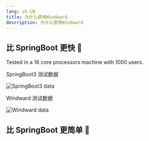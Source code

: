 ```yaml
---
lang: zh-CN
title: 为什么使用Windward
description: 为什么使用Windward
---
```


## 比 SpringBoot 更快 🚀

Tested in a 16 core processors machine with 1000 users.

SpringBoot3 测试数据

![SpringBoot3 data](/images/springboot3-data.png)

Windward 测试数据

![Windward data](/images/windward-data.png)

## 比 SpringBoot 更简单 👐
